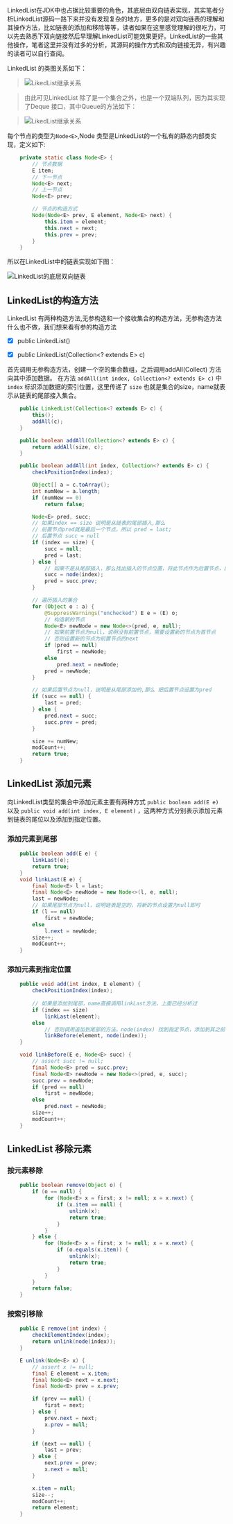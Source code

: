 LinkedList在JDK中也占据比较重要的角色，其底层由双向链表实现，其实笔者分析LinkedList源码一路下来并没有发现复杂的地方，更多的是对双向链表的理解和其操作方法，比如链表的添加和移除等等，读者如果在这里感觉理解的很吃力，可以先去熟悉下双向链接然后早理解LinkedList可能效果更好。LinkedList的一些其他操作，笔者这里并没有过多的分析，其源码的操作方式和双向链接无异，有兴趣的读者可以自行查阅。


LinkedList 的类图关系如下：


> ![LikedList继承关系](../img/linkedlist_stract.png)

> 由此可见LinkedList 除了是一个集合之外，也是一个双端队列，因为其实现了Deque 接口，其中Queue的方法如下：

> ![LikedList继承关系](../img/linkedlist_queue.png)

每个节点的类型为`Node<E>`,Node 类型是LinkedList的一个私有的静态内部类实现，定义如下:


```java
    private static class Node<E> {
		// 节点数据
        E item;
        // 下一节点
        Node<E> next;
        // 上一节点
        Node<E> prev;

        // 节点的构造方式
        Node(Node<E> prev, E element, Node<E> next) {
            this.item = element;
            this.next = next;
            this.prev = prev;
        }
    }
```


所以在LinkedList中的链表实现如下图：


![LinkedList的底层双向链表](../img/linkedlist_link.png)
<a name="cLsOe"></a>
### 
<a name="1ddBa"></a>
## LinkedList的构造方法


LinkedList 有两种构造方法,无参构造和一个接收集合的构造方法，无参构造方法什么也不做，我们想来看有参的构造方法


- [x] public LinkedList()
- [x] public LinkedList(Collection<? extends E> c)



首先调用无参构造方法，创建一个空的集合数组，之后调用addAll(Collect) 方法向其中添加数据。
在方法 `addAll(int index, Collection<? extends E> c)` 中 `index` 标识添加数据的索引位置，这里传递了 `size` 也就是集合的size，name就表示从链表的尾部接入集合。


```java
    public LinkedList(Collection<? extends E> c) {
        this();
        addAll(c);
    }

    public boolean addAll(Collection<? extends E> c) {
        return addAll(size, c);
    }

    public boolean addAll(int index, Collection<? extends E> c) {
        checkPositionIndex(index);

        Object[] a = c.toArray();
        int numNew = a.length;
        if (numNew == 0)
            return false;

        Node<E> pred, succ;
        // 如果index == size 说明是从链表的尾部插入,那么
        // 前置节点pred就是最后一个节点，所以 pred = last;
        // 后置节点 succ = null
        if (index == size) {
            succ = null;
            pred = last;
        } else {
            // 如果不是从尾部插入，那么找出插入的节点位置，将此节点作为后置节点，后置节点的pred就是前置节点
            succ = node(index);
            pred = succ.prev;
        }

        // 遍历插入的集合
        for (Object o : a) {
            @SuppressWarnings("unchecked") E e = (E) o;
            // 构造新的节点
            Node<E> newNode = new Node<>(pred, e, null);
            // 如果前置节点为null，说明没有前置节点，需要设置新的节点为首节点
            // 否则设置新的节点为前置节点的next
            if (pred == null)
                first = newNode;
            else
                pred.next = newNode;
            pred = newNode;
        }

        // 如果后置节点为null，说明是从尾部添加的,那么 把后置节点设置为pred
        if (succ == null) {
            last = pred;
        } else {
            pred.next = succ;
            succ.prev = pred;
        }

        size += numNew;
        modCount++;
        return true;
    }
```




<a name="YesXL"></a>
## LinkedList 添加元素
向LinkedList类型的集合中添加元素主要有两种方式 `public boolean add(E e)`  以及 `public void add(int index, E element)` ，这两种方式分别表示添加元素到链表的尾位以及添加到指定位置。


<a name="Fz2cE"></a>
### 添加元素到尾部
```java
    public boolean add(E e) {
        linkLast(e);
        return true;
    }
    void linkLast(E e) {
        final Node<E> l = last;
        final Node<E> newNode = new Node<>(l, e, null);
        last = newNode;
        // 如果尾部节点为null，说明链表是空的，将新的节点设置为null即可
        if (l == null)
            first = newNode;
        else
            l.next = newNode;
        size++;
        modCount++;
    }
```


<a name="cAWXl"></a>
### 添加元素到指定位置


```java
    public void add(int index, E element) {
        checkPositionIndex(index);
		
        // 如果是添加到尾部，name直接调用linkLast方法，上面已经分析过
        if (index == size)
            linkLast(element);
        else
            // 否则调用追加到尾部的方法，node(index) 找到指定节点，添加到其之前
            linkBefore(element, node(index));
    }

    void linkBefore(E e, Node<E> succ) {
        // assert succ != null;
        final Node<E> pred = succ.prev;
        final Node<E> newNode = new Node<>(pred, e, succ);
        succ.prev = newNode;
        if (pred == null)
            first = newNode;
        else
            pred.next = newNode;
        size++;
        modCount++;
    }
```




<a name="CYKzL"></a>
## LinkedList 移除元素


<a name="ff8tp"></a>
### 按元素移除
```java
    public boolean remove(Object o) {
        if (o == null) {
            for (Node<E> x = first; x != null; x = x.next) {
                if (x.item == null) {
                    unlink(x);
                    return true;
                }
            }
        } else {
            for (Node<E> x = first; x != null; x = x.next) {
                if (o.equals(x.item)) {
                    unlink(x);
                    return true;
                }
            }
        }
        return false;
    }
```


<a name="fdHE0"></a>
### 按索引移除
```java
    public E remove(int index) {
        checkElementIndex(index);
        return unlink(node(index));
    }

    E unlink(Node<E> x) {
        // assert x != null;
        final E element = x.item;
        final Node<E> next = x.next;
        final Node<E> prev = x.prev;

        if (prev == null) {
            first = next;
        } else {
            prev.next = next;
            x.prev = null;
        }

        if (next == null) {
            last = prev;
        } else {
            next.prev = prev;
            x.next = null;
        }

        x.item = null;
        size--;
        modCount++;
        return element;
    }
```
